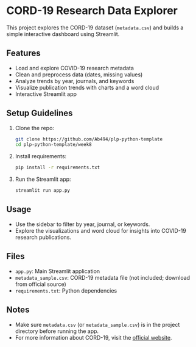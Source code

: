 # CORD-19 Research Data Explorer

This project explores the CORD-19 dataset (`metadata.csv`) and builds a simple interactive dashboard using Streamlit.

## Features
- Load and explore COVID-19 research metadata
- Clean and preprocess data (dates, missing values)
- Analyze trends by year, journals, and keywords
- Visualize publication trends with charts and a word cloud
- Interactive Streamlit app

## Setup Guidelines 

1. Clone the repo:
   ```bash
   git clone https://github.com/Ab494/plp-python-template
   cd plp-python-template/week8
   ```
2. Install requirements:
   ```bash
   pip install -r requirements.txt
   ```
3. Run the Streamlit app:
   ```bash
   streamlit run app.py
   ```

## Usage

- Use the sidebar to filter by year, journal, or keywords.
- Explore the visualizations and word cloud for insights into COVID-19 research publications.

## Files

- `app.py`: Main Streamlit application
- `metadata_sample.csv`: CORD-19 metadata file (not included; download from official source)
- `requirements.txt`: Python dependencies

## Notes

- Make sure `metadata.csv` (or `metadata_sample.csv`) is in the project directory before running the app.
- For more information about CORD-19, visit the [official website](https://www.kaggle.com/allen-institute-for-ai/CORD-19-research-challenge).
